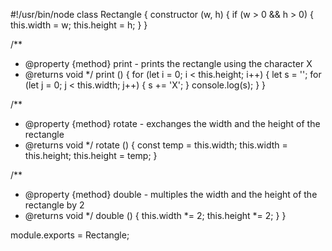 #!/usr/bin/node
class Rectangle {
  constructor (w, h) {
    if (w > 0 && h > 0) {
      this.width = w;
      this.height = h;
    }
  }

  /**
   * @property {method} print - prints the rectangle using the character X
   * @returns void
   */
  print () {
    for (let i = 0; i < this.height; i++) {
      let s = '';
      for (let j = 0; j < this.width; j++) {
        s += 'X';
      }
      console.log(s);
    }
  }

  /**
   * @property {method} rotate - exchanges the width and the height of the rectangle
   * @returns void
   */
  rotate () {
    const temp = this.width;
    this.width = this.height;
    this.height = temp;
  }

  /**
   * @property {method} double - multiples the width and the height of the rectangle by 2
   * @returns void
   */
  double () {
    this.width *= 2;
    this.height *= 2;
  }
}

module.exports = Rectangle;